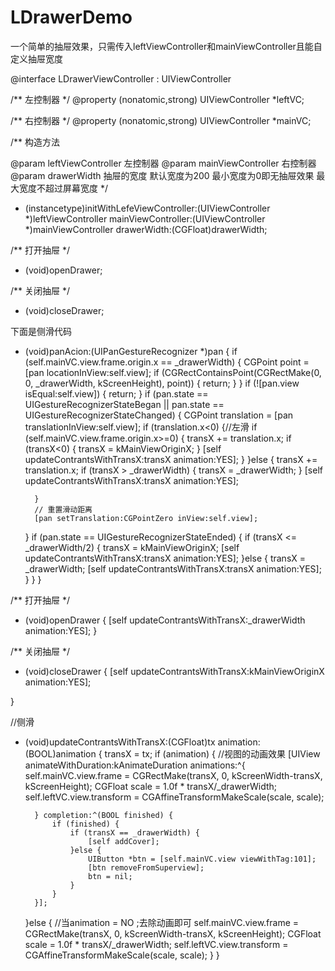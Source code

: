 # LDrawerDemo
一个简单的抽屉效果，只需传入leftViewController和mainViewController且能自定义抽屉宽度

@interface LDrawerViewController : UIViewController

/**
 左控制器
 */
@property (nonatomic,strong) UIViewController *leftVC;

/**
 右控制器
 */
@property (nonatomic,strong) UIViewController *mainVC;

/**
 构造方法

 @param leftViewController 左控制器
 @param mainViewController 右控制器
 @param drawerWidth 抽屉的宽度 默认宽度为200 最小宽度为0即无抽屉效果 最大宽度不超过屏幕宽度
 */
- (instancetype)initWithLefeViewController:(UIViewController *)leftViewController
                        mainViewController:(UIViewController *)mainViewController
                               drawerWidth:(CGFloat)drawerWidth;


/**
 打开抽屉
 */
- (void)openDrawer;


/**
 关闭抽屉
 */
- (void)closeDrawer;

下面是侧滑代码

- (void)panAcion:(UIPanGestureRecognizer *)pan {
    if (self.mainVC.view.frame.origin.x == _drawerWidth) {
        CGPoint point = [pan locationInView:self.view];
        if (CGRectContainsPoint(CGRectMake(0, 0, _drawerWidth, kScreenHeight), point)) {
            return;
        }
    }
    if (![pan.view isEqual:self.view]) {
        return;
    }
    if (pan.state == UIGestureRecognizerStateBegan || pan.state == UIGestureRecognizerStateChanged) {
        CGPoint translation = [pan translationInView:self.view];
        if (translation.x<0) {//左滑
            if (self.mainVC.view.frame.origin.x>=0) {
                transX += translation.x;
                if (transX<0) {
                    transX = kMainViewOriginX;
                }
                [self updateContrantsWithTransX:transX animation:YES];
            }
        }else {
            transX += translation.x;
            if (transX > _drawerWidth) {
                transX = _drawerWidth;
            }
            [self updateContrantsWithTransX:transX animation:YES];
        
        }
        // 重置滑动距离
        [pan setTranslation:CGPointZero inView:self.view];
    }
    if (pan.state == UIGestureRecognizerStateEnded) {
        if (transX <= _drawerWidth/2) {
            transX = kMainViewOriginX;
            [self updateContrantsWithTransX:transX animation:YES];
        }else {
            transX = _drawerWidth;
            [self updateContrantsWithTransX:transX animation:YES];
        }
    }
}


/**
 打开抽屉
 */
- (void)openDrawer {
    [self updateContrantsWithTransX:_drawerWidth animation:YES];
}


/**
 关闭抽屉
 */
- (void)closeDrawer {
    [self updateContrantsWithTransX:kMainViewOriginX animation:YES];

}

//侧滑
- (void)updateContrantsWithTransX:(CGFloat)tx animation:(BOOL)animation {
    transX = tx;
    if (animation) {
        //视图的动画效果
        [UIView animateWithDuration:kAnimateDuration animations:^{
            self.mainVC.view.frame = CGRectMake(transX, 0, kScreenWidth-transX, kScreenHeight);
            CGFloat scale = 1.0f * transX/_drawerWidth;
            self.leftVC.view.transform = CGAffineTransformMakeScale(scale, scale);
            
        } completion:^(BOOL finished) {
            if (finished) {
                if (transX == _drawerWidth) {
                    [self addCover];
                }else {
                    UIButton *btn = [self.mainVC.view viewWithTag:101];
                    [btn removeFromSuperview];
                    btn = nil;
                }
            }
        }];
    }else {
        //当animation = NO ;去除动画即可
        self.mainVC.view.frame = CGRectMake(transX, 0, kScreenWidth-transX, kScreenHeight);
        CGFloat scale = 1.0f * transX/_drawerWidth;
        self.leftVC.view.transform = CGAffineTransformMakeScale(scale, scale);
    }
}

